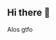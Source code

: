 ## Hi there 👋

<!--
**MacielRM2/MacielRM2** is a ✨ _special_ ✨ repository because its `README.md` (this file) appears on your GitHub profile.

Here are some ideas to get you started:

- 🔭 I’m currently working on ... nothing
- 🌱 I’m currently learning ... python, c++, 
- 👯 I’m looking to collaborate on ... gaming
- 🤔 I’m looking for help with ... nothing
- 💬 Ask me about ... Shinku
- 📫 How to reach me: ... Shinku
- 😄 Pronouns: ... I'm a guy
- ⚡ Fun fact: ... Shinku > Suigintou
--> Alos gtfo
